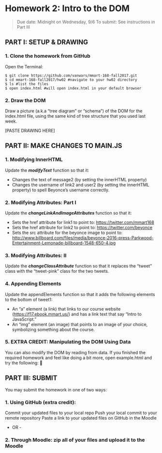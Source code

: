 # Homework 2: Intro to the DOM
> Due date:
> Midnight on Wednesday, 9/6
> To submit:
> See instructions in Part III


## PART I: SETUP & DRAWING

### 1. Clone the homework from GitHub
Open the Terminal:
```
$ git clone https://github.com/vanwars/mmart-168-fall2017.git
$ cd mmart-168-fall2017/hw02 #navigate to your hw02 directory
$ ls #list the files
$ open index.html #will open index.html in your default browser
```
### 2. Draw the DOM
Draw a picture (a.k.a “tree diagram” or “schema”) of the DOM for the index.html file, using the same kind of tree structure that you used last week.




[PASTE DRAWING HERE]





## PART II: MAKE CHANGES TO MAIN.JS
### 1. Modifying InnerHTML
Update the ***modifyText*** function so that it:
* Changes the text of message2 (by setting the innerHTML property)
* Changes the username of link2 and user2 (by setting the innerHTML property) to spell Beyonce’s username correctly.

### 2. Modifying Attributes: Part I
Update the ***changeLinkAndImageAttributes*** function so that it:
* Sets the href attribute for link1 to point to: https://twitter.com/mmart168
* Sets the href attribute for link2 to point to: https://twitter.com/beyonce
* Sets the src attribute for the beyonce image to point to:
http://www.billboard.com/files/media/beyonce-2016-press-Parkwood-Entertainment-Lemonade-billboard-1548-650-4.jpg

### 3. Modifying Attributes: II
Update the ***changeClassAttribute*** function so that it replaces the “tweet” class with the “tweet-pink” class for the two tweets.

### 4. Appending Elements
Update the appendElements function so that it adds the following elements to the bottom of tweet1:
* An “a” element (a link) that links to our course website (https://f17.ebook.mmart.us/) and has a link text that say “Intro to JavaScript.”
* An “img” element (an image) that points to an image of your choice, symbolizing something about the course.

### 5. EXTRA CREDIT: Manipulating the DOM Using Data
You can also modify the DOM by reading from data. If you finished the required homework and feel like doing a bit more, open example.html and try the following:


## PART III: SUBMIT
You may submit the homework in one of two ways:

### 1. Using GitHub (extra credit):
Commit your updated files to your local repo
Push your local commit to your remote repository
Paste a link to your updated files on GitHub in the Moodle

- OR -

### 2. Through Moodle: zip all of your files and upload it to the Moodle
